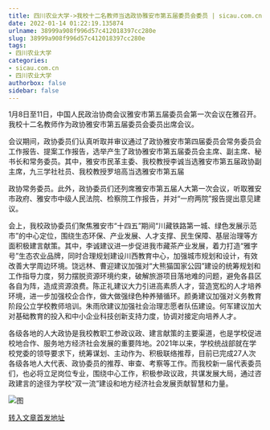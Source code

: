 ```yaml
---
title: 四川农业大学->我校十二名教师当选政协雅安市第五届委员会委员 | sicau.com.cn
date: 2022-01-14 01:22:19.135874
urlname: 38999a908f996d57c412018397cc280e
slug: 38999a908f996d57c412018397cc280e
tags: 
- 四川农业大学
categories:
- sicau.com.cn
- 四川农业大学
authorbox: false
sidebar: false
---
```

1月8日至11日，中国人民政治协商会议雅安市第五届委员会第一次会议在雅召开。我校十二名教师作为政协雅安市第五届委员会委员出席会议。

会议期间，政协委员们认真听取并审议通过了政协雅安市第四届委员会常务委员会工作报告、提案工作报告，选举产生了政协雅安市第五届委员会主席、副主席、秘书长和常务委员。其中，雅安市民革主委、我校教授李诚当选雅安市第五届政协副主席，九三学社社员、我校教授罗培高当选雅安市第五届
<!--more-->
政协常务委员。此外，政协委员们还列席雅安市第五届人大第一次会议，听取雅安市政府、雅安市中级人民法院、检察院工作报告，并对“一府两院”报告提出意见建议。

会上，我校政协委员们聚焦雅安市“十四五”期间“川藏铁路第一城、绿色发展示范市”的中心定位，围绕生态环保、产业发展、人才支撑、民生保障、基层治理等方面积极建言献策。其中，李诚建议进一步促进我市藏茶产业发展，着力打造“雅字号”生态农业品牌，同时合理规划建设川西教育中心，加强城市规划和设计，有效改善大学周边环境。饶远林、曹迎建议加强对“大熊猫国家公园”建设的统筹规划和工作指导力度，努力摆脱资源环境约束，破解旅游项目落地难的问题，避免各县区各自为阵，造成资源浪费。陈正礼建议大力引进高素质人才，营造宽松的人才培养环境，进一步加强校企合作，做大做强绿色种养殖循环。颜勇建议加强对义务教育阶段公立学校教师培训。朱雨欣建议加强社会治理志愿者队伍建设。何军建议加大对基础教育的投入和中小企业科技创新支持力度，协调对接定向培养人才。

各级各地的人大政协是我校教职工参政议政、建言献策的主要渠道，也是学校促进校地合作、服务地方经济社会发展的重要阵地。2021年以来，学校统战部就在学校党委的领导要求下，统筹谋划、主动作为、积极联络推荐，目前已完成27人次各级各地人大代表、政协委员的推荐、审查、考察等工作。而我校新一届代表委员们，也必将立足岗位专业，围绕中心工作，积极参政议政，共谋发展大局，通过咨政建言的途径为学校“双一流”建设和地方经济社会发展贡献智慧和力量。

![图](https://news.sicau.edu.cn/__local/E/FA/90/61998BC121D3DD0739E52CD3339_12078AEA_D511E.png)

[转入文章首发地址](https://news.sicau.edu.cn/info/1078/66474.htm)